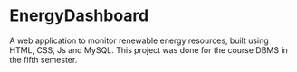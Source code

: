 # EnergyDashboard
A web application to monitor renewable energy resources, built using HTML, CSS, Js and MySQL. This project was done for the course DBMS in the fifth semester.

